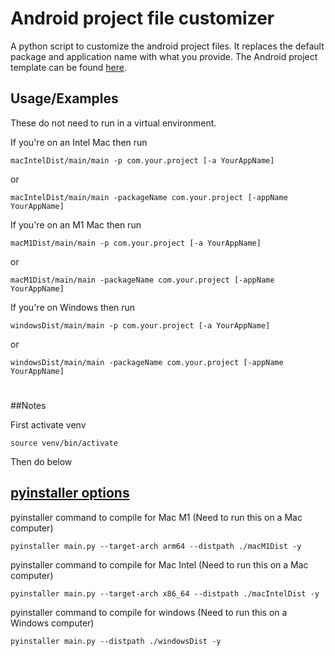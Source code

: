 # Android project file customizer

A python script to customize the android project files. It replaces the default package and application name with what you provide. 
The Android project template can be found [here](https://github.com/Ifeo-A/AndroidProjectTemplate).


## Usage/Examples

These do not need to run in a virtual environment.

If you're on an Intel Mac then run
```
macIntelDist/main/main -p com.your.project [-a YourAppName]
```
or
```
macIntelDist/main/main -packageName com.your.project [-appName YourAppName]
```

If you're on an M1 Mac then run
```
macM1Dist/main/main -p com.your.project [-a YourAppName]
```
or
```
macM1Dist/main/main -packageName com.your.project [-appName YourAppName]
```

If you're on Windows then run
```
windowsDist/main/main -p com.your.project [-a YourAppName]
```
or
```
windowsDist/main/main -packageName com.your.project [-appName YourAppName]
```



#
##Notes

First activate venv
```
source venv/bin/activate
```

Then do below


[pyinstaller options](https://pyinstaller.org/en/v5.7.0/usage.html?highlight=target_arch#cmdoption-target-architecture
)
----------
pyinstaller command to compile for Mac M1  (Need to run this on a Mac computer)
```angular2html
pyinstaller main.py --target-arch arm64 --distpath ./macM1Dist -y
```

pyinstaller command to compile for Mac Intel (Need to run this on a Mac computer)
```
pyinstaller main.py --target-arch x86_64 --distpath ./macIntelDist -y
```

pyinstaller command to compile for windows (Need to run this on a Windows computer)
```
pyinstaller main.py --distpath ./windowsDist -y
```







